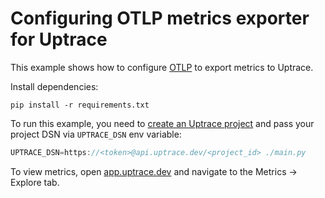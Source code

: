 # Configuring OTLP metrics exporter for Uptrace

This example shows how to configure
[OTLP](https://opentelemetry-python.readthedocs.io/en/latest/exporter/otlp/otlp.html) to export
metrics to Uptrace.

Install dependencies:

```shell
pip install -r requirements.txt
```

To run this example, you need to
[create an Uptrace project](https://uptrace.dev/get/get-started.html) and pass your project DSN via
`UPTRACE_DSN` env variable:

```go
UPTRACE_DSN=https://<token>@api.uptrace.dev/<project_id> ./main.py
```

To view metrics, open [app.uptrace.dev](https://app.uptrace.dev/) and navigate to the Metrics ->
Explore tab.
